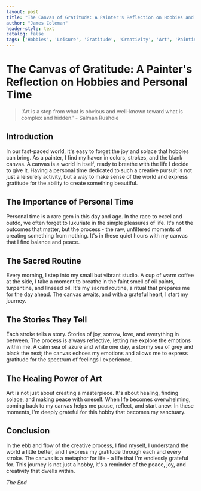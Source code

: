 ```yaml
---
layout: post
title: "The Canvas of Gratitude: A Painter's Reflection on Hobbies and Personal Time"
author: "James Coleman"
header-style: text
catalog: false
tags: ['Hobbies', 'Leisure', 'Gratitude', 'Creativity', 'Art', 'Painting', 'Personal Time']
---
```


# The Canvas of Gratitude: A Painter's Reflection on Hobbies and Personal Time

> 'Art is a step from what is obvious and well-known toward what is complex and hidden.' - Salman Rushdie

## Introduction

In our fast-paced world, it's easy to forget the joy and solace that hobbies can bring. As a painter, I find my haven in colors, strokes, and the blank canvas. A canvas is a world in itself, ready to breathe with the life I decide to give it. Having a personal time dedicated to such a creative pursuit is not just a leisurely activity, but a way to make sense of the world and express gratitude for the ability to create something beautiful.

## The Importance of Personal Time

Personal time is a rare gem in this day and age. In the race to excel and outdo, we often forget to luxuriate in the simple pleasures of life. It's not the outcomes that matter, but the process - the raw, unfiltered moments of creating something from nothing. It's in these quiet hours with my canvas that I find balance and peace.

## The Sacred Routine

Every morning, I step into my small but vibrant studio. A cup of warm coffee at the side, I take a moment to breathe in the faint smell of oil paints, turpentine, and linseed oil. It's my sacred routine, a ritual that prepares me for the day ahead. The canvas awaits, and with a grateful heart, I start my journey.

## The Stories They Tell

Each stroke tells a story. Stories of joy, sorrow, love, and everything in between. The process is always reflective, letting me explore the emotions within me. A calm sea of azure and white one day, a stormy sea of grey and black the next; the canvas echoes my emotions and allows me to express gratitude for the spectrum of feelings I experience.

## The Healing Power of Art

Art is not just about creating a masterpiece. It's about healing, finding solace, and making peace with oneself. When life becomes overwhelming, coming back to my canvas helps me pause, reflect, and start anew. In these moments, I'm deeply grateful for this hobby that becomes my sanctuary.

## Conclusion

In the ebb and flow of the creative process, I find myself, I understand the world a little better, and I express my gratitude through each and every stroke. The canvas is a metaphor for life - a life that I'm endlessly grateful for. This journey is not just a hobby, it's a reminder of the peace, joy, and creativity that dwells within.

*The End*